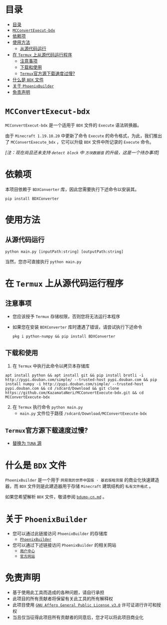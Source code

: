 # 目录
- [目录](#目录)
- [`MCConvertExecut-bdx`](#mcconvertexecut-bdx)
- [依赖项](#依赖项)
- [使用方法](#使用方法)
  - [从源代码运行](#从源代码运行)
- [在 `Termux` 上从源代码运行程序](#在-termux-上从源代码运行程序)
  - [注意事项](#注意事项)
  - [下载和使用](#下载和使用)
  - [`Termux`官方源下载速度过慢?](#termux官方源下载速度过慢)
- [什么是 `BDX` 文件](#什么是-bdx-文件)
- [关于 `PhoenixBuilder`](#关于-phoenixbuilder)
- [免责声明](#免责声明)





# `MCConvertExecut-bdx`
`MCConvertExecut-bdx` 是一个适用于 `BDX` 文件的 `Execute` 语法转换器。

由于 `Minecraft 1.19.10.20` 中更新了命令 `Execute` 的命令格式，为此，我们推出了 `MCConvertExecute_bdx` ，它可以升级 `BDX` 文件中所记录的 `Execute` 命令。

_[注：现在尚且还未支持 `detect block` 中 `方块数据值` 的升级，这是一个待办事项]_


# 依赖项
本项目依赖于 `BDXConverter` 库，因此您需要执行下述命令以安装其。

```
pip install BDXConverter
```





# 使用方法
## 从源代码运行
```
python main.py [inputPath:string] [outputPath:string]
```

当然，您亦可直接执行 `python main.py`





# 在 `Termux` 上从源代码运行程序
## 注意事项
- 您应该授予 `Termux` 存储权限，否则您将无法运行本程序
- 如果您在安装 `BDXConverter` 库时遭遇了错误，请尝试执行下述命令

   ```
   pkg i python-numpy && pip install BDXConverter
   ```



## 下载和使用
1. 在 `Termux` 中执行此命令以拷贝本存储库
```shell
apt install python && apt install git && pip install brotli -i http://pypi.douban.com/simple/ --trusted-host pypi.douban.com && pip install numpy -i http://pypi.douban.com/simple/ --trusted-host pypi.douban.com && cd /sdcard/Download && git clone https://github.com/KazamataNeri/MCConvertExecute-bdx.git && cd MCConvertExecute-bdx
```

2. 在 `Termux` 执行命令 `python main.py`
   - `main.py` 文件位于路径 `/sdcard/Download/MCConvertExecute-bdx`



## `Termux`官方源下载速度过慢?
 - [替换为 `TUNA` 源](https://mirrors.tuna.tsinghua.edu.cn/help/termux/)





# 什么是 `BDX` 文件
`PhoenixBuilder` 是一个用于 `网易我的世界中国版 · 基岩版租赁服` 的商业化快速建造器，而 `BDX` 文件则是此建造器用于存储 `Minecraft` 建筑结构的 `私有文件格式` 。

如果您希望解析 `BDX` 文件，敬请参阅 [`bdump-cn.md`](https://github.com/LNSSPsd/PhoenixBuilder/blob/main/doc/bdump/bdump-cn.md) 。





# 关于 `PhoenixBuilder`
- 您可以通过此链接访问 `PhoenixBuilder` 的存储库
   - [`PhoenixBuilder`](https://github.com/LNSSPsd/PhoenixBuilder/)
- 您可以通过下述链接访问 `PhoenixBuilder` 的相关网站
   - [`用户中心`](https://uc.fastbuilder.pro/)
   - [`官方网站`](https://fastbuilder.pro/)





# 免责声明
- 基于使用此工具而造成的各种问题，请自行承担
- 此项目的所有贡献者将保留有关此工具的所有解释权
- 此项目使用 [`GNU Affero General Public License v3.0`](https://github.com/KazamataNeri/MCConvertExecute-bdx/blob/main/LICENSE) 许可证进行许可和授权
- 当且仅当征得此项目所有贡献者的同意后，您才可以将此项目商业化